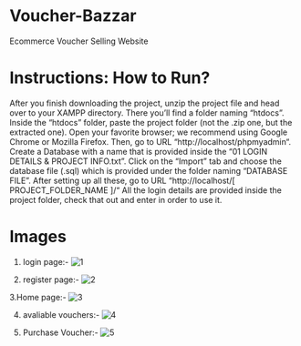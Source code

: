 # Voucher-Bazzar
Ecommerce Voucher Selling Website 

# Instructions: How to Run?
After you finish downloading the project, unzip the project file and head over to your XAMPP directory.
There you’ll find a folder naming “htdocs”.
Inside the “htdocs” folder, paste the project folder (not the .zip one, but the extracted one).
Open your favorite browser; we recommend using Google Chrome or Mozilla Firefox.
Then, go to URL “http://localhost/phpmyadmin“.
Create a Database with a name that is provided inside the “01 LOGIN DETAILS & PROJECT INFO.txt”.
Click on the “Import” tab and choose the database file (.sql) which is provided under the folder naming “DATABASE FILE”.
After setting up all these, go to URL “http://localhost/[ PROJECT_FOLDER_NAME ]/“
All the login details are provided inside the project folder, check that out and enter in order to use it.

# Images
1. login page:-
![1](https://github.com/user-attachments/assets/55f5204e-f782-4539-bf5d-885991d24dba)

2. register page:-
![2](https://github.com/user-attachments/assets/38ea0aea-b3e6-4949-8157-65d99dd32423)

3.Home page:-
![3](https://github.com/user-attachments/assets/1221bef5-bc71-4a40-a14e-379adcb5096c)

4. avaliable vouchers:-
![4](https://github.com/user-attachments/assets/030de62d-d3fc-4b94-9ed7-09607bb52756)

5. Purchase Voucher:-
![5](https://github.com/user-attachments/assets/33af65d5-ad28-4021-a3d9-dc06846d12e4)

